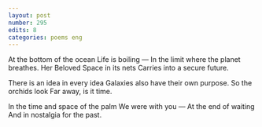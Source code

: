 ```yaml
---
layout: post
number: 295
edits: 8
categories: poems eng
---
```


At the bottom of the ocean
Life is boiling —
In the limit where the planet breathes.
Her Beloved
Space in its nets 
Carries into a secure future.

There is an idea in every idea 
Galaxies also have their own purpose. 
So the orchids look
Far away, is it time.

In the time and space of the palm 
We were with you — 
At the end of waiting 
And in nostalgia for the past.
